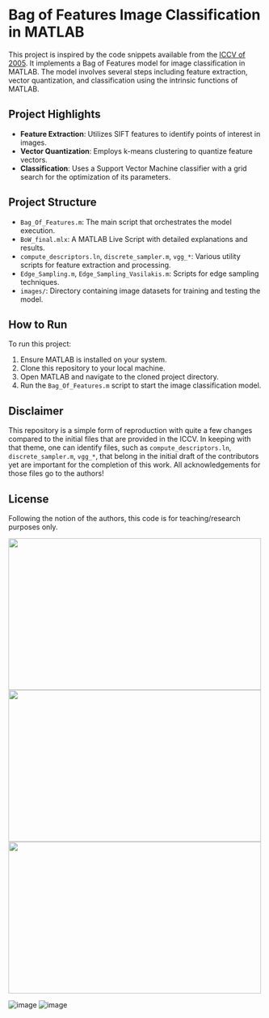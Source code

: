 # Bag of Features Image Classification in MATLAB

This project is inspired by the code snippets available from the [ICCV of 2005](https://people.csail.mit.edu/fergus/iccv2005/bagwords.html). It implements a Bag of Features model for image classification in MATLAB. The model involves several steps including feature extraction, vector quantization, and classification using the intrinsic functions of MATLAB. 

## Project Highlights

- **Feature Extraction**: Utilizes SIFT features to identify points of interest in images.
- **Vector Quantization**: Employs k-means clustering to quantize feature vectors.
- **Classification**: Uses a Support Vector Machine classifier with a grid search for the optimization of its parameters.

## Project Structure

- `Bag_Of_Features.m`: The main script that orchestrates the model execution.
- `BoW_final.mlx`: A MATLAB Live Script with detailed explanations and results.
- `compute_descriptors.ln`, `discrete_sampler.m`, `vgg_*`: Various utility scripts for feature extraction and processing.
- `Edge_Sampling.m`, `Edge_Sampling_Vasilakis.m`: Scripts for edge sampling techniques.
- `images/`: Directory containing image datasets for training and testing the model.

## How to Run

To run this project:
1. Ensure MATLAB is installed on your system.
2. Clone this repository to your local machine.
3. Open MATLAB and navigate to the cloned project directory.
4. Run the `Bag_Of_Features.m` script to start the image classification model.

## Disclaimer

This repository is a simple form of reproduction with quite a few changes compared to the initial files that are provided in the ICCV. In keeping with that theme, one can identify files, such as `compute_descriptors.ln`, `discrete_sampler.m`, `vgg_*`, that belong in the initial draft of the contributors yet are important for the completion of this work. All acknowledgements for those files go to the authors! 

## License

Following the notion of the authors, this code is for teaching/research purposes only.

<img src = "https://github.com/NickTy-byte/Bag-of-Features/assets/68824495/9650581c-220e-4629-a115-e3b0cc97cda7" width="500" height="300"> 
<img src = "https://github.com/NickTy-byte/Bag-of-Features/assets/68824495/5bfa844f-2bf3-4dd8-8340-688351ea1d6c" width="500" height="300"> 
<img src = "https://github.com/NickTy-byte/Bag-of-Features/assets/68824495/a2118543-6eb1-4280-84be-6417bb587c22" width="500" height="300"> 

![image](https://github.com/NickTy-byte/Bag-of-Features/assets/68824495/5bfa844f-2bf3-4dd8-8340-688351ea1d6c)
![image](https://github.com/NickTy-byte/Bag-of-Features/assets/68824495/a2118543-6eb1-4280-84be-6417bb587c22)


